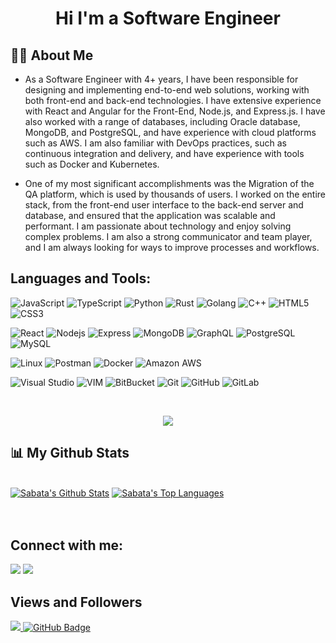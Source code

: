 
<h1 align="center">Hi I'm a Software Engineer</h1>


## 🙋‍♂️ About Me
- As a Software Engineer with 4+ years, I have been responsible for designing and implementing end-to-end web solutions, working with both front-end and back-end technologies. I have extensive experience with React and Angular for the Front-End, Node.js, and Express.js. I have also worked with a range of databases, including Oracle database, MongoDB, and PostgreSQL, and have experience with cloud platforms such as AWS. I am also familiar with DevOps practices, such as continuous integration and delivery, and have experience with tools such as Docker and Kubernetes.

- One of my most significant accomplishments was the Migration of the QA platform, which is used by thousands of users. I worked on the entire stack, from the front-end user interface to the back-end server and database, and ensured that the application was scalable and performant. I am passionate about technology and enjoy solving complex problems. I am also a strong communicator and team player, and I am always looking for ways to improve processes and workflows.

## Languages and Tools:
![JavaScript](https://img.shields.io/badge/-JavaScript-black?style=flat-square&logo=javascript)
![TypeScript](https://img.shields.io/badge/-TypeScript-007ACC?style=flat-square&logo=typescript)
![Python](https://img.shields.io/badge/-Python-black?style=flat-square&logo=Python)
![Rust](https://img.shields.io/badge/Rust-000000?style=flat-square&logo=rust&logoColor=white)
![Golang](https://img.shields.io/badge/Golang-06062C?style=flat-square&logo=go)
![C++](https://img.shields.io/badge/-C++-00599C?style=flat-square&logo=/c)
![HTML5](https://img.shields.io/badge/-HTML5-E34F26?style=flat-square&logo=html5&logoColor=white)
![CSS3](https://img.shields.io/badge/-CSS3-1572B6?style=flat-square&logo=css3)



![React](https://img.shields.io/badge/-React-black?style=flat-square&logo=react)
![Nodejs](https://img.shields.io/badge/-Nodejs-black?style=flat-square&logo=Node.js)
![Express](https://img.shields.io/badge/Express.js-000000?style=flat-square&logo=express&logoColor=white)
![MongoDB](https://img.shields.io/badge/-MongoDB-black?style=flat-square&logo=mongodb)
![GraphQL](https://img.shields.io/badge/-GraphQL-E10098?style=flat-square&logo=graphql)
![PostgreSQL](https://img.shields.io/badge/-PostgreSQL-336791?style=flat-square&logo=postgresql)
![MySQL](https://img.shields.io/badge/-MySQL-black?style=flat-square&logo=mysql)

![Linux](https://img.shields.io/badge/Linux-black?style=flat-square&logo=linux)
![Postman](https://img.shields.io/badge/Postman-black?style=flat-square&logo=postman)
![Docker](https://img.shields.io/badge/-Docker-black?style=flat-square&logo=docker)
![Amazon AWS](https://img.shields.io/badge/Amazon%20AWS-232F3E?style=flat-square&logo=amazon-aws)

![Visual Studio](https://img.shields.io/badge/Visual_Studio-5C2D91?style=flat-square&logo=visual%20studio&logoColor=white)
![VIM](https://img.shields.io/badge/VIM-%2311AB00.svg?&style=flat-square&logo=vim&logoColor=white)
![BitBucket](https://img.shields.io/badge/-BitBucket-darkblue?style=flat-square&logo=bitbucket)
![Git](https://img.shields.io/badge/-Git-black?style=flat-square&logo=git)
![GitHub](https://img.shields.io/badge/-GitHub-181717?style=flat-square&logo=github)
![GitLab](https://img.shields.io/badge/-GitLab-FCA121?style=flat-square&logo=gitlab)



<br/>

<p align="center">
    <source media="(prefers-color-scheme: dark)" srcset="https://streak-stats.demolab.com?user=samofoke&theme=dark"/>
    <img src="https://streak-stats.demolab.com?user=samofoke&theme=black-ice&hide_border=true&stroke=0000&background=060A0CD0" />
</p>

## 📊 My Github Stats

  <br/>
    <a href="https://github.com/samofoke/github-readme-stats"><img alt="Sabata's Github Stats" src="https://github-readme-stats.vercel.app/api?username=samofoke&show_icons=true&count_private=true&theme=react&hide_border=true&bg_color=0D1117" /></a>
  <a href="https://github.com/samofoke/github-readme-stats"><img alt="Sabata's Top Languages" src="https://github-readme-stats.vercel.app/api/top-langs/?username=samofoke&langs_count=8&count_private=true&layout=compact&theme=react&hide_border=true&bg_color=0D1117" /></a>
  <br/>


<br/>

<br/>

## Connect with me:
<p align="center">

<a href = "https://www.linkedin.com/in/sabata-mofokeng-b6a267193/"><img src="https://img.icons8.com/fluent/48/000000/linkedin.png"/></a>
<a href = "https://twitter.com/SE_mofokeng"><img src="https://img.icons8.com/fluent/48/000000/twitter.png"/></a>

</p>

## Views and Followers
<a href="https://github.com/Meghna-DAS/github-profile-views-counter">
    <img src="https://komarev.com/ghpvc/?username=samofoke">
</a>
<a href="https://github.com/samofoke?tab=followers"><img src="https://img.shields.io/github/followers/samofoke?label=Followers&style=social" alt="GitHub Badge"></a>
